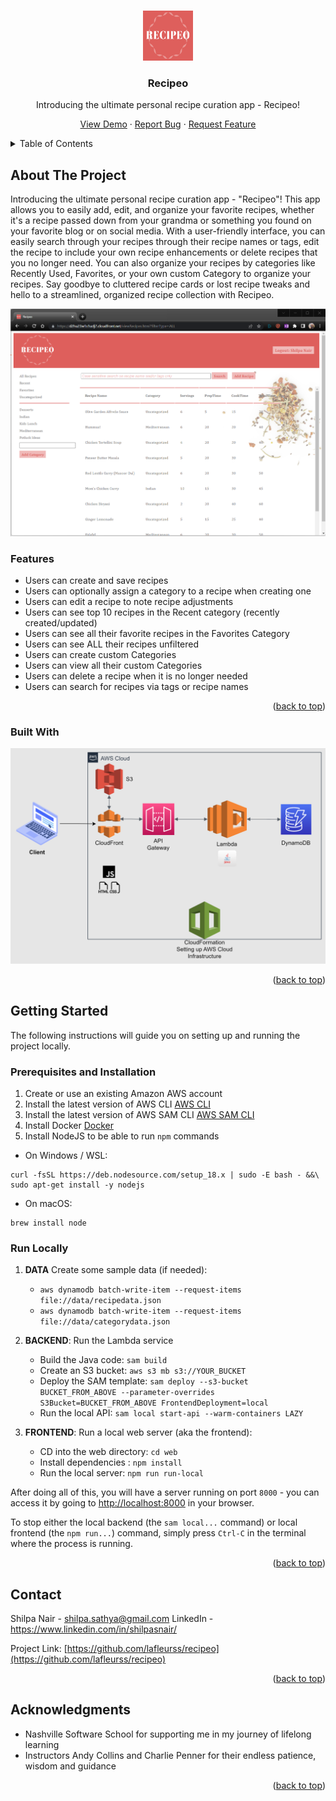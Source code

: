 <!-- Improved compatibility of back to top link: See: https://github.com/othneildrew/Best-README-Template/pull/73 -->
<a name="readme-top"></a>
<!--
*** Thanks for checking out the Best-README-Template. If you have a suggestion
*** that would make this better, please fork the repo and create a pull request
*** or simply open an issue with the tag "enhancement".
*** Don't forget to give the project a star!
*** Thanks again! Now go create something AMAZING! :D
-->

<!-- PROJECT LOGO -->
<br />
<div align="center">
  <a href="https://github.com/lafleurss/recipeo">
    <img src="./web/static_assets/logo.png" alt="Logo" width="80" height="80">
  </a>

<h3 align="center">Recipeo</h3>

  <p align="center">
Introducing the ultimate personal recipe curation app - Recipeo! 
    <br />
  </p>  

<p>
    <a href="https://github.com/lafleurss/recipeo">View Demo</a>
    ·
    <a href="https://github.com/lafleurss/recipeo/issues">Report Bug</a>
    ·
    <a href="https://github.com/lafleurss/recipeo/issues">Request Feature</a>
  </p>
</div>

<!-- TABLE OF CONTENTS -->
<details>
  <summary>Table of Contents</summary>
  <ol>
    <li>
      <a href="#about-the-project">About The Project</a>
      <ul>
        <li><a href="#built-with">Built With</a></li>
      </ul>
    </li>
    <li>
      <a href="#getting-started">Getting Started</a>
      <ul>
        <li><a href="#prerequisites">Prerequisites</a></li>
        <li><a href="#installation">Installation</a></li>
      </ul>
    </li>
    <li><a href="#usage">Usage</a></li>
    <li><a href="#roadmap">Roadmap</a></li>
    <li><a href="#contributing">Contributing</a></li>
    <li><a href="#license">License</a></li>
    <li><a href="#contact">Contact</a></li>
    <li><a href="#acknowledgments">Acknowledgments</a></li>
  </ol>
</details>

<!-- ABOUT THE PROJECT -->
## About The Project
Introducing the ultimate personal recipe curation app - "Recipeo"! This app allows you to easily add, edit, and organize your favorite recipes, whether it's a recipe passed down from your grandma or something you found on your favorite blog or on social media. With a user-friendly interface, you can easily search through your recipes through their recipe names or tags, edit the recipe to include your own recipe enhancements or delete recipes that you no longer need.
You can also organize your recipes by categories like Recently Used, Favorites, or your own custom Category  to organize your recipes. Say goodbye to cluttered recipe cards or lost recipe tweaks and hello to a streamlined, organized recipe collection with Recipeo.

[![Product Name Screen Shot][product-screenshot]]()


### Features
* Users can create and save recipes
* Users can optionally assign a category to a recipe when creating one 
* Users can edit a recipe to note recipe adjustments 
* Users can see top 10 recipes in the Recent category (recently created/updated)
* Users can see all their favorite recipes in the Favorites Category 
* Users can see ALL their recipes unfiltered 
* Users can create custom Categories 
* Users can view all their custom Categories 
* Users can delete a recipe when it is no longer needed
* Users can search for recipes via tags or recipe names


<p align="right">(<a href="#readme-top">back to top</a>)</p>

### Built With
[![Architecture][architecture diagram]]()

<p align="right">(<a href="#readme-top">back to top</a>)</p>

## Getting Started

The following instructions will guide you on setting up and running the project locally.

### Prerequisites and Installation

1. Create or use an existing Amazon AWS account
2. Install the latest version of AWS CLI [AWS CLI](https://docs.aws.amazon.com/cli/latest/userguide/getting-started-install.html)
3. Install the latest version of AWS SAM CLI [AWS SAM CLI](https://docs.aws.amazon.com/serverless-application-model/latest/developerguide/install-sam-cli.html)
4. Install Docker [Docker](https://docs.docker.com/get-docker/)
5. Install NodeJS to be able to run `npm` commands

- On Windows / WSL:
```shell
curl -fsSL https://deb.nodesource.com/setup_18.x | sudo -E bash - &&\
sudo apt-get install -y nodejs
```
- On macOS:
```shell
brew install node
```

### Run Locally
1. **DATA**
   Create some sample data (if needed):
   * `aws dynamodb batch-write-item --request-items file://data/recipedata.json`
   * `aws dynamodb batch-write-item --request-items file://data/categorydata.json`

2. **BACKEND**: Run the Lambda service
    - Build the Java code: `sam build`
    - Create an S3 bucket: `aws s3 mb s3://YOUR_BUCKET`
    - Deploy the SAM template: `sam deploy --s3-bucket BUCKET_FROM_ABOVE --parameter-overrides S3Bucket=BUCKET_FROM_ABOVE FrontendDeployment=local`
    - Run the local API: `sam local start-api --warm-containers LAZY`

3. **FRONTEND**: Run a local web server (aka the frontend):
    - CD into the web directory: `cd web`
    - Install dependencies : `npm install`
    - Run the local server: `npm run run-local`


After doing all of this, you will have a server running on port `8000` - you can access it by going to [http://localhost:8000](http://localhost:8000) in your browser.

To stop either the local backend (the `sam local...` command) or local frontend (the `npm run...`) command, simply press `Ctrl-C` in the terminal where the process is running.

<p align="right">(<a href="#readme-top">back to top</a>)</p>


<!-- CONTACT -->
## Contact

Shilpa Nair - shilpa.sathya@gmail.com
LinkedIn - https://www.linkedin.com/in/shilpasnair/

Project Link: [https://github.com/lafleurss/recipeo](https://github.com/lafleurss/recipeo)

<p align="right">(<a href="#readme-top">back to top</a>)</p>


<!-- ACKNOWLEDGMENTS -->
## Acknowledgments

* []() Nashville Software School for supporting me in my journey of lifelong learning
* []() Instructors Andy Collins and Charlie Penner for their endless patience, wisdom and guidance

<p align="right">(<a href="#readme-top">back to top</a>)</p>



<!-- MARKDOWN LINKS & IMAGES -->
<!-- https://www.markdownguide.org/basic-syntax/#reference-style-links -->
[contributors-shield]: https://img.shields.io/github/contributors/lafleurss/recipeo.svg?style=for-the-badge
[contributors-url]: https://github.com/lafleurss/recipeo/graphs/contributors
[forks-shield]: https://img.shields.io/github/forks/lafleurss/recipeo.svg?style=for-the-badge
[forks-url]: https://github.com/lafleurss/recipeo/network/members
[stars-shield]: https://img.shields.io/github/stars/lafleurss/recipeo.svg?style=for-the-badge
[stars-url]: https://github.com/lafleurss/recipeo/stargazers
[issues-shield]: https://img.shields.io/github/issues/lafleurss/recipeo.svg?style=for-the-badge
[issues-url]: https://github.com/lafleurss/recipeo/issues
[license-shield]: https://img.shields.io/github/license/lafleurss/recipeo.svg?style=for-the-badge
[license-url]: https://github.com/lafleurss/recipeo/blob/master/LICENSE.txt
[linkedin-shield]: https://img.shields.io/badge/-LinkedIn-black.svg?style=for-the-badge&logo=linkedin&colorB=555
[linkedin-url]: https://linkedin.com/in/shilpanair
[product-screenshot]: resources/images/recipeo_product.png
[architecture diagram]: resources/images/architecture_diagram.png
[Next.js]: https://img.shields.io/badge/next.js-000000?style=for-the-badge&logo=nextdotjs&logoColor=white
[Next-url]: https://nextjs.org/
[React.js]: https://img.shields.io/badge/React-20232A?style=for-the-badge&logo=react&logoColor=61DAFB
[React-url]: https://reactjs.org/
[Vue.js]: https://img.shields.io/badge/Vue.js-35495E?style=for-the-badge&logo=vuedotjs&logoColor=4FC08D
[Vue-url]: https://vuejs.org/
[Angular.io]: https://img.shields.io/badge/Angular-DD0031?style=for-the-badge&logo=angular&logoColor=white
[Angular-url]: https://angular.io/
[Svelte.dev]: https://img.shields.io/badge/Svelte-4A4A55?style=for-the-badge&logo=svelte&logoColor=FF3E00
[Svelte-url]: https://svelte.dev/
[Laravel.com]: https://img.shields.io/badge/Laravel-FF2D20?style=for-the-badge&logo=laravel&logoColor=white
[Laravel-url]: https://laravel.com
[Bootstrap.com]: https://img.shields.io/badge/Bootstrap-563D7C?style=for-the-badge&logo=bootstrap&logoColor=white
[JQuery.com]: https://img.shields.io/badge/jQuery-0769AD?style=for-the-badge&logo=jquery&logoColor=white
[JQuery-url]: https://jquery.com 
